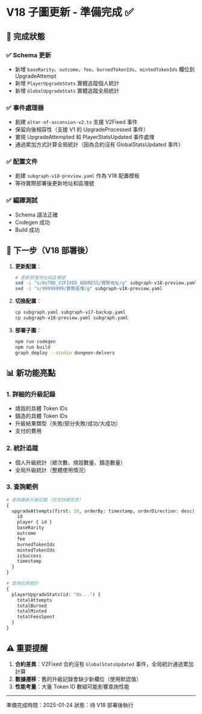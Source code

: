 # V18 子圖更新 - 準備完成 ✅

## 📝 完成狀態

### ✅ Schema 更新
- 新增 `baseRarity`、`outcome`、`fee`、`burnedTokenIds`、`mintedTokenIds` 欄位到 UpgradeAttempt
- 新增 `PlayerUpgradeStats` 實體追蹤個人統計
- 新增 `GlobalUpgradeStats` 實體追蹤全局統計

### ✅ 事件處理器
- 創建 `altar-of-ascension-v2.ts` 支援 V2Fixed 事件
- 保留向後相容性（支援 V1 的 UpgradeProcessed 事件）
- 實現 UpgradeAttempted 和 PlayerStatsUpdated 事件處理
- 通過累加方式計算全局統計（因為合約沒有 GlobalStatsUpdated 事件）

### ✅ 配置文件
- 創建 `subgraph-v18-preview.yaml` 作為 V18 配置模板
- 等待實際部署後更新地址和區塊號

### ✅ 編譯測試
- Schema 語法正確
- Codegen 成功
- Build 成功

## 🚀 下一步（V18 部署後）

1. **更新配置**：
   ```bash
   # 更新祭壇地址和區塊號
   sed -i "s/0xTBD_V2FIXED_ADDRESS/實際地址/g" subgraph-v18-preview.yaml
   sed -i "s/99999999/實際區塊/g" subgraph-v18-preview.yaml
   ```

2. **切換配置**：
   ```bash
   cp subgraph.yaml subgraph-v17-backup.yaml
   cp subgraph-v18-preview.yaml subgraph.yaml
   ```

3. **部署子圖**：
   ```bash
   npm run codegen
   npm run build
   graph deploy --studio dungeon-delvers
   ```

## 📊 新功能亮點

### 1. 詳細的升級記錄
- 燒毀的具體 Token IDs
- 鑄造的具體 Token IDs
- 升級結果類型（失敗/部分失敗/成功/大成功）
- 支付的費用

### 2. 統計追蹤
- 個人升級統計（總次數、燒毀數量、鑄造數量）
- 全局升級統計（整體使用情況）

### 3. 查詢範例
```graphql
# 查詢最新升級記錄（包含詳細信息）
{
  upgradeAttempts(first: 10, orderBy: timestamp, orderDirection: desc) {
    id
    player { id }
    baseRarity
    outcome
    fee
    burnedTokenIds
    mintedTokenIds
    isSuccess
    timestamp
  }
}

# 查詢玩家統計
{
  playerUpgradeStats(id: "0x...") {
    totalAttempts
    totalBurned
    totalMinted
    totalFeesSpent
  }
}
```

## ⚠️ 重要提醒

1. **合約差異**：V2Fixed 合約沒有 `GlobalStatsUpdated` 事件，全局統計通過累加計算
2. **數據遷移**：舊的升級記錄會缺少新欄位（使用默認值）
3. **性能考量**：大量 Token ID 數組可能影響查詢性能

---

準備完成時間：2025-01-24
狀態：待 V18 部署後執行